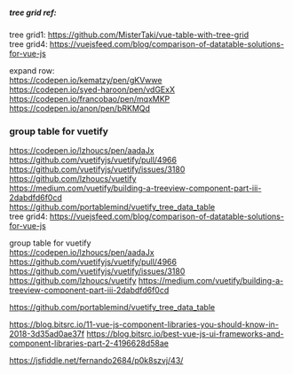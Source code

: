 ##### tree grid ref: 

tree grid1: https://github.com/MisterTaki/vue-table-with-tree-grid  
tree grid4: https://vuejsfeed.com/blog/comparison-of-datatable-solutions-for-vue-js  

expand row:  
https://codepen.io/kematzy/pen/gKVwwe  
https://codepen.io/syed-haroon/pen/vdGExX  
https://codepen.io/francobao/pen/mqxMKP  
https://codepen.io/anon/pen/bRKMQd

### group table for vuetify   
https://codepen.io/lzhoucs/pen/aadaJx  
https://github.com/vuetifyjs/vuetify/pull/4966  
https://github.com/vuetifyjs/vuetify/issues/3180  
https://github.com/lzhoucs/vuetify  
https://medium.com/vuetify/building-a-treeview-component-part-iii-2dabdfd6f0cd  
https://github.com/portablemind/vuetify_tree_data_table  
tree grid4: https://vuejsfeed.com/blog/comparison-of-datatable-solutions-for-vue-js

group table for vuetify  
https://codepen.io/lzhoucs/pen/aadaJx
https://github.com/vuetifyjs/vuetify/pull/4966
https://github.com/vuetifyjs/vuetify/issues/3180
https://github.com/lzhoucs/vuetify
https://medium.com/vuetify/building-a-treeview-component-part-iii-2dabdfd6f0cd

https://github.com/portablemind/vuetify_tree_data_table 

https://blog.bitsrc.io/11-vue-js-component-libraries-you-should-know-in-2018-3d35ad0ae37f 
https://blog.bitsrc.io/best-vue-js-ui-frameworks-and-component-libraries-part-2-4196628d58ae 


https://jsfiddle.net/fernando2684/p0k8szvj/43/  


